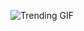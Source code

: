
<!-- GIF_SECTION -->
![Trending GIF](https://media0.giphy.com/media/v1.Y2lkPThiYjIxNzcyNjBoMzdjOWpxNWk5aG4xNnFmd2trMDN0eHhxaTdyNXBuY2JpMW1vbSZlcD12MV9naWZzX3NlYXJjaCZjdD1n/65n8RPEa3r65q/giphy.gif)
<!-- END_GIF_SECTION -->
